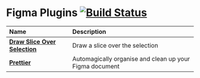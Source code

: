 # Figma Plugins [![Build Status](https://img.shields.io/travis/yuanqing/figma-plugins.svg)](https://travis-ci.org/yuanqing/figma-plugins)

Name | Description
:--|:--
[**Draw Slice Over Selection**](packages/figma-draw-slice-over-selection) | Draw a slice over the selection
[**Prettier**](packages/figma-prettier) | Automagically organise and clean up your Figma document

